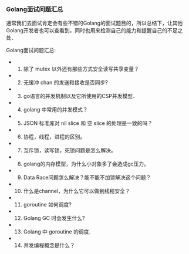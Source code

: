### Golang面试问题汇总

通常我们去面试肯定会有些不错的Golang的面试题目的，所以总结下，让其他Golang开发者也可以查看到，同时也用来检测自己的能力和提醒自己的不足之处．

Golang面试问题汇总:
* 1. 除了 mutex 以外还有那些方式安全读写共享变量？
* 2. 无缓冲 chan 的发送和接收是否同步?
* 3. go语言的并发机制以及它所使用的CSP并发模型．
* 4. golang 中常用的并发模式？
* 5. JSON 标准库对 nil slice 和 空 slice 的处理是一致的吗？　
* 6. 协程，线程，进程的区别。
* 7. 互斥锁，读写锁，死锁问题是怎么解决。
* 8. golang的内存模型，为什么小对象多了会造成gc压力。
* 9. Data Race问题怎么解决？能不能不加锁解决这个问题？
* 10. 什么是channel，为什么它可以做到线程安全？
* 11. goroutine 如何调度?
* 12. Golang GC 时会发生什么?
* 13. Golang 中 goroutine 的调度.
* 14. 并发编程概念是什么？
